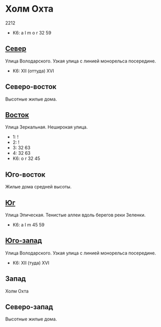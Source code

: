 # Холм Охта

2212

* K6:   a   l   m   o   r
        32  59

## [Север](./10475070.md)

Улица Володарского.
Узкая улица с линией монорельса посередине.

* K6:   XII (оттуда)  XVI

## Северо-восток

Высотные жилые дома.

## [Восток](./10500075.md)

Улица Зеркальная.
Неширокая улица.

* 1:    !
* 2:    !
* 3:    32  63
* 4:    32  63
* K6:   o   r
        32  45

## Юго-восток

Жилые дома средней высоты.

## [Юг](./10490090.md)

Улица Эпическая.
Тенистые аллеи вдоль берегов реки Зеленки.

* K6:   a   l   m
        45  59

## [Юго-запад](./465080.md)

Улица Володарского.
Узкая улица с линией монорельса посередине.

* K6:   XII (туда)    XVI

## Запад

Холм Охта

## Северо-запад

Высотные жилые дома.
